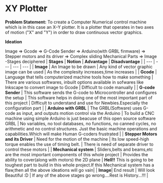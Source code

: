# **XY Plotter**
**Problem Statement:**
To create a Computer Numerical control machine which is in this case an X–Y plotter.
It is a plotter that operates in two axes of motion ("X" and "Y") in order to draw continuous vector graphics.

**Ideation**

Image &#8658; Gcode &#8658; G-Code Sender &#8658; Arduino(with GRBL firmware) &#8658; Stepper motors and its driver &#8658;
Complex sliding  Mechanical Parts &#8658; Image
 -Stages deciphered
| **Stages** | **Notion** | **Advantage** | **Disadvantage** |
| --- | --- | --- | --- |
| **Image** | An Image to be drawn | Any kind of vector graphic image can be used  | As the complesity increases,time increases |
| **Gcode** | Language that tells computerized machine tools how to make something  | There are various softwares, inbuilt options available in sofwares like Inkscape to convert image to Gcode | Difficult to code manually |
| **G-code Sender** | This software sends the G-code to Microcontroller and configures the setup | This software helps in doing one of the most important part of this project | Difficult to understand and use for Newbies.Especially the configuration part |
| **Arduino with GRBL** | The GRBL(Software) uses G-code as input, and outputs motion control via the Arduino | To build a CNC machine using simple Arduino is just beacuse of this open source software GRBL  | No variables, no tool databases, no functions, no canned cycles, no arithmetic and no control structures. Just the basic machine operations and capabilities.Which will make Human G-coders frustrated |
| **Stepper Motors and its Driver** | Need for the motion of the machine |  Its low speed-high torque enables the use of timing belt.  | There is need of separate driver to control these motors |
| **Mechanical system** | Sliders,belts and beams,etc are the most important components of this whole project | Provides the ability to cover(along with motors) the 2D plane  | **Hell!!** This is going to be toughest part to build in this whole project.If this Mechanical system has a flaw,then all the above ideations will go vain|
| **Image**| End result | Will look Beautiful :D | If any of the above stages go wrong....Rest is History...!!! |
